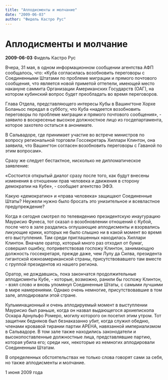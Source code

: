 ```yaml
---
title: "Аплодисменты и молчание"
date: "2009-06-03"
author: "Фидель Кастро Рус"
---
```


# Аплодисменты и молчание

**2009-06-03** Фидель Кастро Рус

Вчера, 31 мая, в одном информационном сообщении агентства АФП сообщалось, что: «Куба согласилась возобновить переговоры с Соединенными Штатами по проблеме миграции и прямого почтового сообщения, что является новой приметой оттепели, имеющей место накануне саммита Организации Американских Государств (ОАГ), на котором кубинский вопрос будет преобладать во время переговоров.

Глава Отдела, представляющего интересы Кубы в Вашингтоне Хорхе Боланьос передал в субботу, что Куба «надеется возобновить переговоры по проблеме миграции и прямого почтового сообщения», - заявило в воскресенье высокое должностное лицо из госдепартамента, которое захотело остаться в анонимате.

В Сальвадоре, где принимает участие во встрече министров по вопросу региональной торговли Госсекретарь Хиллари Клинтон, она заявила, что Вашингтон согласен возобновить переговоры с Гаваной по этим вопросам».

Сразу же следует бестактное, нисколько не дипломатическое заявление:

«Состоится открытый диалог сразу после того, как будут внесены изменения в отношении прав человека и движения в сторону демократии на Кубе», - сообщает агентство ЭФЭ.

Какую «демократию» и «права человека» защищают Соединенные Штаты? Неужели нужно было бросать это унизительное и всевластное предупреждение?

Когда я сегодня смотрел по телевидению президентскую инаугурацию Маурисио Фунеса, тот сказал о возобновлении отношений с Кубой, после чего в зале раздались оглушающие аплодисменты и взорвались ликующие крики, которых не было слышно ни в какой момент во время его выступления. Там среди приглашенных находилась Хиллари Клинтон. Вначале оратор, который много раз отходил от бумаг, совершил ошибку, поприветствовав госпожу Клинтон, занимающую должность госсекретаря, прежде даже, чем Лулу да Силва, президента гигантской южноамериканской страны, присутствовавшего там вместе с группой президентов из нашего региона.

Оратор, не дождавшись, пока закончатся продолжительные аплодисменты Кубе, - которые, возможно, ранили бы госпожу Клинтон, - взял слово и вновь упомянул Соединенные Штаты, с самыми лучшими в мире намерениями. Однако очень немногие, присутствовавшие в том зале, аплодировали этой стране.

Кульминационный и очень аплодируемый момент в выступлении Маурисио был раньше, когда он назвал выдающегося архиепископа Оскара Арнульфо Ромеро, могилу которого он посетил этим утром. Тот защитник бедняков был безнаказанно убит, когда служил обедню, членами кровавой тирании партии АРЕНА, навязанной империализмом в Сальвадоре. В том зале также находились законодатели и высокопоставленные должностные лица, представлявшие партию, которая убила его; среди них, некоторые из немногих аплодировали Соединенным Штатам.

В определенных обстоятельствах не только слова говорят сами за себя, но также аплодисменты и молчание.

1 июня 2009 года